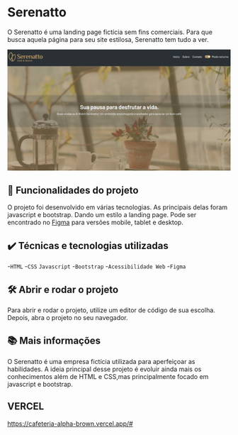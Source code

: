 # Serenatto

O Serenatto é uma landing page fictícia sem fins comerciais. Para que busca aquela página para seu site estilosa, Serenatto tem tudo a ver.

<img src="./assets/screenshot.png" alt="Serenatto">

## 🔨 Funcionalidades do projeto

O projeto foi desenvolvido em várias tecnologias. As principais delas foram javascript e bootstrap. Dando um estilo a landing page. Pode ser encontrado no [Figma](https://www.figma.com/design/1jsN5KMprfMLOrYc8QrJZh/Serenatto-%7C-2985---Bootstrap-5--Curso-2?node-id=116-73325&t=nH8DxKih5VaZbHg9-0) para versões mobile, tablet e desktop.

## ✔️ Técnicas e tecnologias utilizadas

-`HTML`
-`CSS`
`Javascript`
-`Bootstrap`
-`Acessibilidade Web`
-`Figma`

## 🛠️ Abrir e rodar o projeto

Para abrir e rodar o projeto, utilize um editor de código de sua escolha.
Depois, abra o projeto no seu navegador.

## 📚 Mais informações

O Serenatto é uma empresa fictícia utilizada para aperfeiçoar as habilidades.
A ideia principal desse projeto é evoluir ainda mais os conhecimentos além de HTML e CSS,mas principalmente focado em javascript e bootstrap.

## VERCEL 
https://cafeteria-alpha-brown.vercel.app/#
